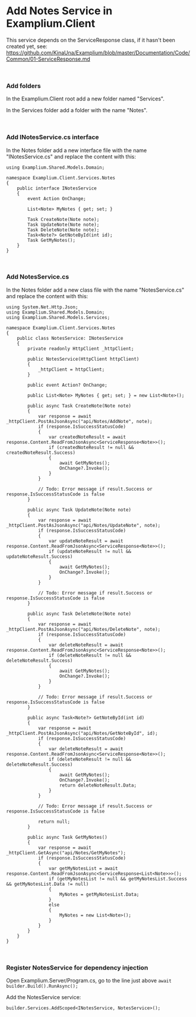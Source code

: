 # Add Notes Service in Examplium.Client

This service depends on the ServiceResponse class, if it hasn't been created yet, see: https://github.com/KinaUna/Examplium/blob/master/Documentation/Code/Common/01-ServiceResponse.md

<br/>

### Add folders
In the Examplium.Client root add a new folder named "Services".

In the Services folder add a folder with the name "Notes".

<br/>

### Add INotesService.cs interface

In the Notes folder add a new interface file with the name "INotesService.cs" and replace the content with this:
```
using Examplium.Shared.Models.Domain;

namespace Examplium.Client.Services.Notes
{
    public interface INotesService
    {
        event Action OnChange;

        List<Note> MyNotes { get; set; }

        Task CreateNote(Note note);
        Task UpdateNote(Note note);
        Task DeleteNote(Note note);
        Task<Note?> GetNoteById(int id);
        Task GetMyNotes();
    }
}
```

<br/>

### Add NotesService.cs
In the Notes folder add a new class file with the name "NotesService.cs" and replace the content with this:
```
using System.Net.Http.Json;
using Examplium.Shared.Models.Domain;
using Examplium.Shared.Models.Services;

namespace Examplium.Client.Services.Notes
{
    public class NotesService: INotesService
    {
        private readonly HttpClient _httpClient;

        public NotesService(HttpClient httpClient)
        {
            _httpClient = httpClient;
        }

        public event Action? OnChange;

        public List<Note> MyNotes { get; set; } = new List<Note>();

        public async Task CreateNote(Note note)
        {
            var response = await _httpClient.PostAsJsonAsync("api/Notes/AddNote", note);
            if (response.IsSuccessStatusCode)
            {
                var createdNoteResult = await response.Content.ReadFromJsonAsync<ServiceResponse<Note>>();
                if (createdNoteResult != null && createdNoteResult.Success)
                {
                    await GetMyNotes();
                    OnChange?.Invoke();
                }
            }

            // Todo: Error message if result.Success or response.IsSuccessStatusCode is false
        }

        public async Task UpdateNote(Note note)
        {
            var response = await _httpClient.PostAsJsonAsync("api/Notes/UpdateNote", note);
            if (response.IsSuccessStatusCode)
            {
                var updateNoteResult = await response.Content.ReadFromJsonAsync<ServiceResponse<Note>>();
                if (updateNoteResult != null && updateNoteResult.Success)
                {
                    await GetMyNotes();
                    OnChange?.Invoke();
                }
            }

            // Todo: Error message if result.Success or response.IsSuccessStatusCode is false
        }

        public async Task DeleteNote(Note note)
        {
            var response = await _httpClient.PostAsJsonAsync("api/Notes/DeleteNote", note);
            if (response.IsSuccessStatusCode)
            {
                var deleteNoteResult = await response.Content.ReadFromJsonAsync<ServiceResponse<Note>>();
                if (deleteNoteResult != null && deleteNoteResult.Success)
                {
                    await GetMyNotes();
                    OnChange?.Invoke();
                }
            }

            // Todo: Error message if result.Success or response.IsSuccessStatusCode is false
        }

        public async Task<Note?> GetNoteById(int id)
        {
            var response = await _httpClient.PostAsJsonAsync("api/Notes/GetNoteById", id);
            if (response.IsSuccessStatusCode)
            {
                var deleteNoteResult = await response.Content.ReadFromJsonAsync<ServiceResponse<Note>>();
                if (deleteNoteResult != null && deleteNoteResult.Success)
                {
                    await GetMyNotes();
                    OnChange?.Invoke();
                    return deleteNoteResult.Data;
                }
            }

            // Todo: Error message if result.Success or response.IsSuccessStatusCode is false

            return null;
        }

        public async Task GetMyNotes()
        {
            var response = await _httpClient.GetAsync("api/Notes/GetMyNotes");
            if (response.IsSuccessStatusCode)
            {
                var getMyNotesList = await response.Content.ReadFromJsonAsync<ServiceResponse<List<Note>>>();
                if (getMyNotesList != null && getMyNotesList.Success && getMyNotesList.Data != null)
                {
                    MyNotes = getMyNotesList.Data;
                }
                else
                {
                    MyNotes = new List<Note>();
                }
            }
        }
    }
}
```

<br/>

### Register NotesService for dependency injection

Open Examplium.Server/Program.cs, go to the line just above `await builder.Build().RunAsync();` 

Add the NotesService service:
```
builder.Services.AddScoped<INotesService, NotesService>();
```

<br/>
